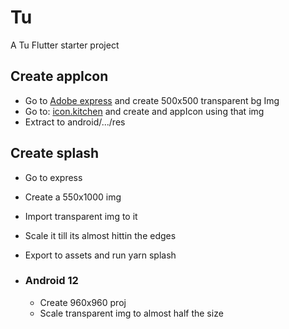 # Tu

A Tu Flutter starter project

## Create appIcon
    
- Go to [Adobe express](https://new.expressadobe.com/) and create 500x500 transparent bg Img
- Go to: [icon.kitchen](https://icon.kitchen/i/H4sIAAAAAAAAAx2NMQ7DIBRD7%2BKubFWjirUX6JCt6gDhQ1AhPyLQqoq4eyCLZb%2FhecdXhUIb5A6j0mecKRJkToUErBv%2Fa1vwUTmCgHYPDpwauQy36TrdG7PuqYzxi%2BuKzCvkIJC8m%2FPZNOfM8ayBbGe1CkQ2JfTXF9RiEnvTTJ63lj%2FSeNcDPPd2i5gAAAA%3D) and create and appIcon using that img
- Extract to android/.../res

## Create splash

- Go to express
- Create a 550x1000 img
- Import transparent img to it 
- Scale it till its almost hittin the edges
- Export to assets and run yarn splash

- ### Android 12
    - Create 960x960 proj
    - Scale transparent img to almost half the size
    